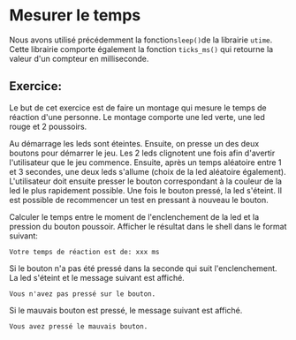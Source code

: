 # Mesurer le temps

Nous avons utilisé précédemment la fonction`sleep()`de la librairie `utime`. Cette librairie comporte également la fonction `ticks_ms()` qui retourne la valeur d'un compteur en milliseconde.

## Exercice:&#x20;

Le but de cet exercice est de faire un montage qui mesure le temps de réaction d'une personne. Le montage comporte une led verte, une led rouge et 2 poussoirs.

Au démarrage les leds sont éteintes. Ensuite, on presse un des deux boutons pour démarrer le jeu. Les 2 leds clignotent une fois afin d'avertir l'utilisateur que le jeu commence. Ensuite, après un temps aléatoire entre 1 et 3 secondes, une deux leds s'allume (choix de la led aléatoire également). L'utilisateur doit ensuite presser le bouton correspondant à la couleur de la led le plus rapidement possible. Une fois le bouton pressé, la led s'éteint. Il est possible de recommencer un test en pressant à nouveau le bouton.

Calculer le temps entre le moment de l'enclenchement de la led et la pression du bouton poussoir. Afficher le résultat dans le shell dans le format suivant:

`Votre temps de réaction est de: xxx ms`

Si le bouton n'a pas été pressé dans la seconde qui suit l'enclenchement. La led s'éteint et le message suivant est affiché.

`Vous n'avez pas pressé sur le bouton.`

Si le mauvais bouton est pressé, le message suivant est affiché.

`Vous avez pressé le mauvais bouton.`

